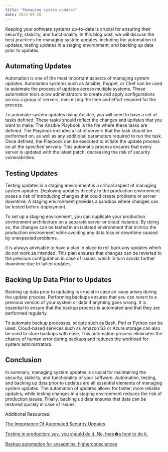```yaml
---
title: "Managing system updates"
date: 2022-09-20
---
```





Keeping your software systems up-to-date is crucial for ensuring their security, stability, and functionality. In this blog post, we will discuss the best practices for managing system updates, including the automation of updates, testing updates in a staging environment, and backing up data prior to updates.

## Automating Updates

Automation is one of the most important aspects of managing system updates. Automation systems such as Ansible, Puppet, or Chef can be used to automate the process of updates across multiple systems. These automation tools allow administrators to create and apply configurations across a group of servers, minimizing the time and effort required for the process.

To automate system updates using Ansible, you will need to have a set of tasks defined. These tasks should reflect the changes and updates that you want to make. The Ansible Playbook is the file where these tasks are defined. The Playbook includes a list of servers that the task should be performed on, as well as any additional parameters required to run the task. Once defined, the Playbook can be executed to initiate the update process on all the specified servers. This automatic process ensures that every server is updated with the latest patch, decreasing the risk of security vulnerabilities.

## Testing Updates

Testing updates in a staging environment is a critical aspect of managing system updates. Deploying updates directly to the production environment poses a risk of introducing changes that could create problems or server downtime. A staging environment provides a sandbox where changes can be tested before deployment.

To set up a staging environment, you can duplicate your production environment architecture on a separate server or cloud instance. By doing so, the changes can be tested in an isolated environment that mimics the production environment while avoiding any data loss or downtime caused by unexpected problems.

It is always advisable to have a plan in place to roll back any updates which do not work as intended. This plan ensures that changes can be reverted to the previous configuration in case of issues, which in turn avoids further downtime due to failed updates.

## Backing Up Data Prior to Updates

Backing up data prior to updating is crucial in case an issue arises during the update process. Performing backups ensures that you can revert to a previous version of your system or data if anything goes wrong. It is essential to ensure that the backup process is automated and that they are performed regularly.

To automate backup processes, scripts such as Bash, Perl or Python can be used. Cloud-based services such as Amazon S3 or Azure storage can also be used to store backups with ease. This automation process eliminates the chance of human error during backups and reduces the workload for system administrators.

## Conclusion

In summary, managing system updates is crucial for maintaining the security, stability, and functionality of your software. Automation, testing, and backing up data prior to updates are all essential elements of managing system updates. The automation of updates allows for faster, more reliable updates, while testing changes in a staging environment reduces the risk of production issues. Finally, backing up data ensures that data can be restored quickly in case of issues.

Additional Resources:

[The Importance Of Automated Security Updates](https://www.digitalshift.ca/blog/the-importance-of-automated-security-updates.html)

[Testing in production: yes, you should do it. No, here�s how to do it.](https://medium.com/@copyconstruct/testing-in-production-the-safe-way-18ca102d0ef1)

[Backup automation for sysadmins: higherconsciences](http://www.reddit.com/r/sysadmin/comments/1xvawz/backup_automation_for_sysadmins_higherconsciences/)

